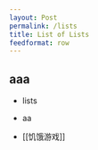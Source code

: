 ```yaml
---
layout: Post
permalink: /lists
title: List of Lists
feedformat: row
---
```

## aaa
- lists
- aa

- [[饥饿游戏]]